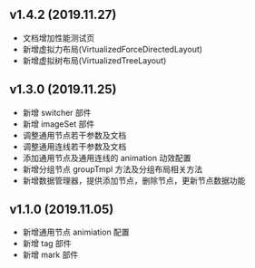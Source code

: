 ## v1.4.2 (2019.11.27)

- 文档增加性能测试页
- 新增虚拟力布局(VirtualizedForceDirectedLayout)
- 新增虚拟树布局(VirtualizedTreeLayout)

## v1.3.0 (2019.11.25)

- 新增 switcher 部件
- 新增 imageSet 部件
- 调整通用节点若干参数及文档
- 调整通用连线若干参数及文档
- 添加通用节点及通用连线的 animation 动效配置
- 新增分组节点 groupTmpl 方法及分组布局相关方法
- 新增数据管理器，提供添加节点，删除节点，更新节点数据功能

## v1.1.0 (2019.11.05)

- 新增通用节点 animiation 配置
- 新增 tag 部件
- 新增 mark 部件
